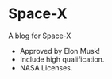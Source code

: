 # Space-X
A blog for Space-X

* Approved by Elon Musk!
* Include high qualification.
* NASA Licenses.
